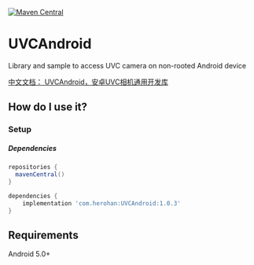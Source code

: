 [![Maven Central](https://img.shields.io/maven-central/v/com.herohan/UVCAndroid.svg?label=Maven%20Central)](https://search.maven.org/search?q=g:%22com.herohan%22%20AND%20a:%22UVCAndroid%22)

UVCAndroid
=========

Library and sample to access UVC camera on non-rooted Android device

[中文文档： UVCAndroid，安卓UVC相机通用开发库](https://blog.csdn.net/hanshiying007/article/details/124118486)

How do I use it?
---

### Setup

##### Dependencies
```groovy
repositories {
  mavenCentral()
}

dependencies {
    implementation 'com.herohan:UVCAndroid:1.0.3'
}
```
Requirements
--------------
Android 5.0+